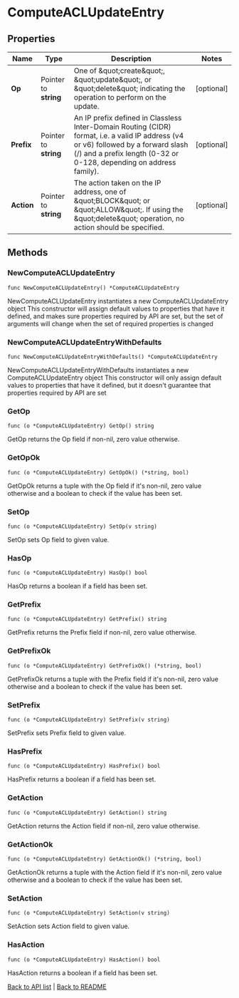 # ComputeACLUpdateEntry

## Properties

Name | Type | Description | Notes
------------ | ------------- | ------------- | -------------
**Op** | Pointer to **string** | One of \&quot;create\&quot;, \&quot;update\&quot;, or \&quot;delete\&quot; indicating the operation to perform on the update. | [optional] 
**Prefix** | Pointer to **string** | An IP prefix defined in Classless Inter-Domain Routing (CIDR) format, i.e. a valid IP address (v4 or v6) followed by a forward slash (/) and a prefix length (0-32 or 0-128, depending on address family). | [optional] 
**Action** | Pointer to **string** | The action taken on the IP address, one of \&quot;BLOCK\&quot; or \&quot;ALLOW\&quot;. If using the \&quot;delete\&quot; operation, no action should be specified. | [optional] 

## Methods

### NewComputeACLUpdateEntry

`func NewComputeACLUpdateEntry() *ComputeACLUpdateEntry`

NewComputeACLUpdateEntry instantiates a new ComputeACLUpdateEntry object
This constructor will assign default values to properties that have it defined,
and makes sure properties required by API are set, but the set of arguments
will change when the set of required properties is changed

### NewComputeACLUpdateEntryWithDefaults

`func NewComputeACLUpdateEntryWithDefaults() *ComputeACLUpdateEntry`

NewComputeACLUpdateEntryWithDefaults instantiates a new ComputeACLUpdateEntry object
This constructor will only assign default values to properties that have it defined,
but it doesn't guarantee that properties required by API are set

### GetOp

`func (o *ComputeACLUpdateEntry) GetOp() string`

GetOp returns the Op field if non-nil, zero value otherwise.

### GetOpOk

`func (o *ComputeACLUpdateEntry) GetOpOk() (*string, bool)`

GetOpOk returns a tuple with the Op field if it's non-nil, zero value otherwise
and a boolean to check if the value has been set.

### SetOp

`func (o *ComputeACLUpdateEntry) SetOp(v string)`

SetOp sets Op field to given value.

### HasOp

`func (o *ComputeACLUpdateEntry) HasOp() bool`

HasOp returns a boolean if a field has been set.

### GetPrefix

`func (o *ComputeACLUpdateEntry) GetPrefix() string`

GetPrefix returns the Prefix field if non-nil, zero value otherwise.

### GetPrefixOk

`func (o *ComputeACLUpdateEntry) GetPrefixOk() (*string, bool)`

GetPrefixOk returns a tuple with the Prefix field if it's non-nil, zero value otherwise
and a boolean to check if the value has been set.

### SetPrefix

`func (o *ComputeACLUpdateEntry) SetPrefix(v string)`

SetPrefix sets Prefix field to given value.

### HasPrefix

`func (o *ComputeACLUpdateEntry) HasPrefix() bool`

HasPrefix returns a boolean if a field has been set.

### GetAction

`func (o *ComputeACLUpdateEntry) GetAction() string`

GetAction returns the Action field if non-nil, zero value otherwise.

### GetActionOk

`func (o *ComputeACLUpdateEntry) GetActionOk() (*string, bool)`

GetActionOk returns a tuple with the Action field if it's non-nil, zero value otherwise
and a boolean to check if the value has been set.

### SetAction

`func (o *ComputeACLUpdateEntry) SetAction(v string)`

SetAction sets Action field to given value.

### HasAction

`func (o *ComputeACLUpdateEntry) HasAction() bool`

HasAction returns a boolean if a field has been set.


[Back to API list](../README.md#documentation-for-api-endpoints) | [Back to README](../README.md)
